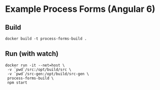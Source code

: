# Example Process Forms (Angular 6)

## Build

    docker build -t process-forms-build .

## Run (with watch)

    docker run -it --net=host \
     -v `pwd`/src:/opt/build/src \
     -v `pwd`/src-gen:/opt/build/src-gen \
     process-forms-build \
     npm start
